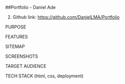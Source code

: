 ##Portfolio - Daniel Ade

<!--! 1. url to site -->

2. Github link: https://github.com/DanielLMA/Portfolio

<!--! 3. Add these -->

PURPOSE

FEATURES

SITEMAP

SCREENSHOTS

TARGET AUDIENCE

TECH STACK (html, css, deployment)
